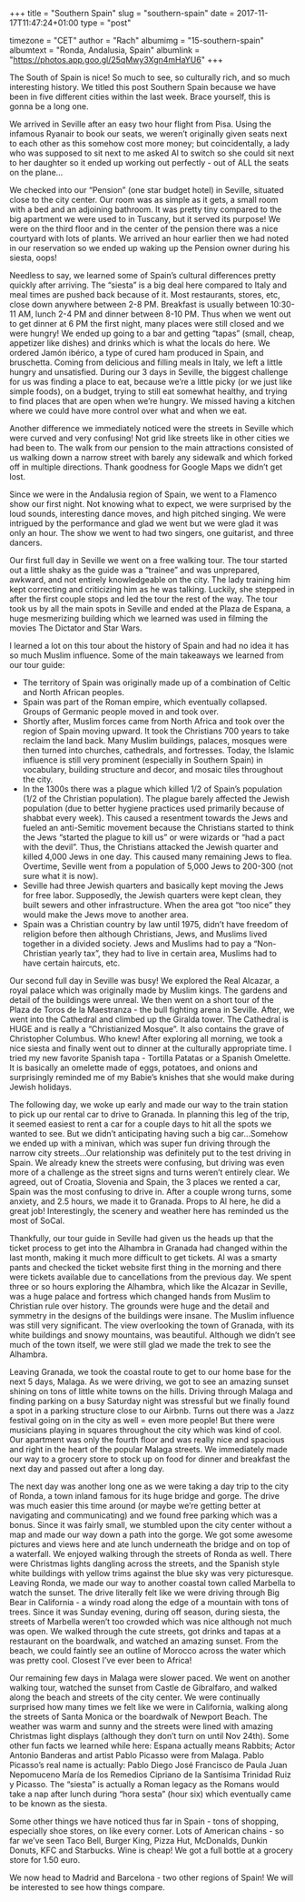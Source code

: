 +++
title = "Southern Spain"
slug = "southern-spain"
date = 2017-11-17T11:47:24+01:00
type = "post"

timezone = "CET"
author = "Rach"
albumimg = "15-southern-spain"
albumtext = "Ronda, Andalusia, Spain"
albumlink = "https://photos.app.goo.gl/25qMwy3Xgn4mHaYU6"
+++

The South of Spain is nice! So much to see, so culturally rich, and so much interesting history. We titled this post Southern Spain because we have been in five different cities within the last week. Brace yourself, this is gonna be a long one.

We arrived in Seville after an easy two hour flight from Pisa. Using the infamous Ryanair to book our seats, we weren’t originally given seats next to each other as this somehow cost more money; but coincidentally, a lady who was supposed to sit next to me asked Al to switch so she could sit next to her daughter so it ended up working out perfectly - out of ALL the seats on the plane…

We checked into our “Pension” (one star budget hotel) in Seville, situated close to the city center. Our room was as simple as it gets, a small room with a bed and an adjoining bathroom. It was pretty tiny compared to the big apartment we were used to in Tuscany, but it served its purpose! We were on the third floor and in the center of the pension there was a nice courtyard with lots of plants. We arrived an hour earlier then we had noted in our reservation so we ended up waking up the Pension owner during his siesta, oops!

Needless to say, we learned some of Spain’s cultural differences pretty quickly after arriving. The “siesta” is a big deal here compared to Italy and meal times are pushed back because of it. Most restaurants, stores, etc, close down anywhere between 2-8 PM. Breakfast is usually between 10:30-11 AM, lunch 2-4 PM and dinner between 8-10 PM. Thus when we went out to get dinner at 6 PM the first night, many places were still closed and we were hungry! We ended up going to a bar and getting “tapas” (small, cheap, appetizer like dishes) and drinks which is what the locals do here. We ordered Jamón ibérico, a type of cured ham produced in Spain, and bruschetta. Coming from delicious and filling meals in Italy, we left a little hungry and unsatisfied. During our 3 days in Seville, the biggest challenge for us was finding a place to eat, because we’re a little picky (or we just like simple foods), on a budget, trying to still eat somewhat healthy, and trying to find places that are open when we’re hungry. We missed having a kitchen where we could have more control over what and when we eat.

Another difference we immediately noticed were the streets in Seville which were curved and very confusing! Not grid like streets like in other cities we had been to. The walk from our pension to the main attractions consisted of us walking down a narrow street with barely any sidewalk and which forked off in multiple directions. Thank goodness for Google Maps we didn’t get lost.

Since we were in the Andalusia region of Spain, we went to a Flamenco show our first night. Not knowing what to expect, we were surprised by the loud sounds, interesting dance moves, and high pitched singing. We were intrigued by the performance and glad we went but we were glad it was only an hour. The show we went to had two singers, one guitarist, and three dancers.

Our first full day in Seville we went on a free walking tour. The tour started out a little shaky as the guide was a “trainee” and was unprepared, awkward, and not entirely knowledgeable on the city. The lady training him kept correcting and criticizing him as he was talking. Luckily, she stepped in after the first couple stops and led the tour the rest of the way. The tour took us by all the main spots in Seville and ended at the Plaza de Espana, a huge mesmerizing building which we learned was used in filming the movies The Dictator and Star Wars.

I learned a lot on this tour about the history of Spain and had no idea it has so much Muslim influence. Some of the main takeaways we learned from our tour guide:

  * The territory of Spain was originally made up of a combination of Celtic and North African peoples.
  * Spain was part of the Roman empire, which eventually collapsed. Groups of Germanic people moved in and took over.
  * Shortly after, Muslim forces came from North Africa and took over the region of Spain moving upward. It took the Christians 700 years to take reclaim the land back. Many Muslim buildings, palaces, mosques were then turned into churches, cathedrals, and fortresses. Today, the Islamic influence is still very prominent (especially in Southern Spain) in vocabulary, building structure and decor, and mosaic tiles throughout the city.
  * In the 1300s there was a plague which killed 1/2 of Spain’s population (1/2 of the Christian population). The plague barely affected the Jewish population (due to better hygiene practices used primarily because of shabbat every week). This caused a resentment towards the Jews and fueled an anti-Semitic movement because the Christians started to think the Jews “started the plague to kill us” or were wizards or “had a pact with the devil”. Thus, the Christians attacked the Jewish quarter and killed 4,000 Jews in one day. This caused many remaining Jews to flea. Overtime, Seville went from a population of 5,000 Jews to 200-300 (not sure what it is now).
  * Seville had three Jewish quarters and basically kept moving the Jews for free labor. Supposedly, the Jewish quarters were kept clean, they built sewers and other infrastructure. When the area got “too nice” they would make the Jews move to another area.
  * Spain was a Christian country by law until 1975, didn’t have freedom of religion before then although Christians, Jews, and Muslims lived together in a divided society. Jews and Muslims had to pay a “Non-Christian yearly tax”, they had to live in certain area, Muslims had to have certain haircuts, etc.

Our second full day in Seville was busy! We explored the Real Alcazar, a royal palace which was originally made by Muslim kings. The gardens and detail of the buildings were unreal. We then went on a short tour of the Plaza de Toros de la Maestranza - the bull fighting arena in Seville. After, we went into the Cathedral and climbed up the Giralda tower. The Cathedral is HUGE and is really a “Christianized Mosque”. It also contains the grave of Christopher Columbus. Who knew! After exploring all morning, we took a nice siesta and finally went out to dinner at the culturally appropriate time. I tried my new favorite Spanish tapa - Tortilla Patatas or a Spanish Omelette. It is basically an omelette made of eggs, potatoes, and onions and surprisingly reminded me of my Babie’s knishes that she would make during Jewish holidays.

The following day, we woke up early and made our way to the train station to pick up our rental car to drive to Granada. In planning this leg of the trip, it seemed easiest to rent a car for a couple days to hit all the spots we wanted to see. But we didn’t anticipating having such a big car…Somehow we ended up with a minivan, which was super fun driving through the narrow city streets…Our relationship was definitely put to the test driving in Spain. We already knew the streets were confusing, but driving was even more of a challenge as the street signs and turns weren’t entirely clear. We agreed, out of Croatia, Slovenia and Spain, the 3 places we rented a car, Spain was the most confusing to drive in. After a couple wrong turns, some anxiety, and 2.5 hours, we made it to Granada. Props to Al here, he did a great job! Interestingly, the scenery and weather here has reminded us the most of SoCal.

Thankfully, our tour guide in Seville had given us the heads up that the ticket process to get into the Alhambra in Granada had changed within the last month, making it much more difficult to get tickets. Al was a smarty pants and checked the ticket website first thing in the morning and there were tickets available due to cancellations from the previous day. We spent three or so hours exploring the Alhambra, which like the Alcazar in Seville, was a huge palace and fortress which changed hands from Muslim to Christian rule over history. The grounds were huge and the detail and symmetry in the designs of the buildings were insane. The Muslim influence was still very significant. The view overlooking the town of Granada, with its white buildings and snowy mountains, was beautiful. Although we didn’t see much of the town itself, we were still glad we made the trek to see the Alhambra.

Leaving Granada, we took the coastal route to get to our home base for the next 5 days, Malaga. As we were driving, we got to see an amazing sunset shining on tons of little white towns on the hills. Driving through Malaga and finding parking on a busy Saturday night was stressful but we finally found a spot in a parking structure close to our Airbnb. Turns out there was a Jazz festival going on in the city as well = even more people! But there were musicians playing in squares throughout the city which was kind of cool. Our apartment was only the fourth floor and was really nice and spacious and right in the heart of the popular Malaga streets. We immediately made our way to a grocery store to stock up on food for dinner and breakfast the next day and passed out after a long day.

The next day was another long one as we were taking a day trip to the city of Ronda, a town inland famous for its huge bridge and gorge. The drive was much easier this time around (or maybe we’re getting better at navigating and communicating) and we found free parking which was a bonus. Since it was fairly small, we stumbled upon the city center without a map and made our way down a path into the gorge. We got some awesome pictures and views here and ate lunch underneath the bridge and on top of a waterfall. We enjoyed walking through the streets of Ronda as well. There were Christmas lights dangling across the streets, and the Spanish style white buildings with yellow trims against the blue sky was very picturesque. Leaving Ronda, we made our way to another coastal town called Marbella to watch the sunset. The drive literally felt like we were driving through Big Bear in California - a windy road along the edge of a mountain with tons of trees. Since it was Sunday evening, during off season, during siesta, the streets of Marbella weren’t too crowded which was nice although not much was open. We walked through the cute streets, got drinks and tapas at a restaurant on the boardwalk, and watched an amazing sunset. From the beach, we could faintly see an outline of Morocco across the water which was pretty cool. Closest I’ve ever been to Africa!

Our remaining few days in Malaga were slower paced. We went on another walking tour, watched the sunset from Castle de Gibralfaro, and walked along the beach and streets of the city center. We were continually surprised how many times we felt like we were in California, walking along the streets of Santa Monica or the boardwalk of Newport Beach. The weather was warm and sunny and the streets were lined with amazing Christmas light displays (although they don’t turn on until Nov 24th). Some other fun facts we learned while here: Espana actually means Rabbits; Actor Antonio Banderas and artist Pablo Picasso were from Malaga. Pablo Picasso’s real name is actually: Pablo Diego José Francisco de Paula Juan Nepomuceno María de los Remedios Cipriano de la Santísima Trinidad Ruiz y Picasso. The “siesta” is actually a Roman legacy as the Romans would take a nap after lunch during “hora sesta” (hour six) which eventually came to be known as the siesta.

Some other things we have noticed thus far in Spain - tons of shopping, especially shoe stores, on like every corner. Lots of American chains - so far we’ve seen Taco Bell, Burger King, Pizza Hut, McDonalds, Dunkin Donuts, KFC and Starbucks. Wine is cheap! We got a full bottle at a grocery store for 1.50 euro.

We now head to Madrid and Barcelona - two other regions of Spain! We will be interested to see how things compare.
